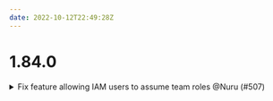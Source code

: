 ```yaml
---
date: 2022-10-12T22:49:28Z
---
```


# 1.84.0

<details>
  <summary>Fix feature allowing IAM users to assume team roles @Nuru (#507)</summary>

### what
- Replace `deny_all_iam_users` input with `iam_users_enabled`
- Fix implementation
- Provide more context for `bats` test failures

### why

- Cloud Posse style guide dictates that boolean feature flags have names ending with `_enabled`
- Previous implementation only removed 1 of 2 policy provisions that blocked IAM users from assuming a role, and therefore IAM users were still not allowed to assume a role. Since the previous implementation did not work, a breaking change (changing the variable name) does not need major warnings or a major version bump.
- Indication of what was being tested was too far removed from `bats` test failure message to be able to easily identify what module had failed

### notes

Currently, any component provisioned by SuperAdmin needs to have a special provider configuration that requires SuperAdmin to provision the component. This feature is part of what is needed to enable SuperAdmin (an IAM User) to work with "normal" provider configurations.  

### references

- Breaks change introduced in #495, but that didn't work anyway.


</details>